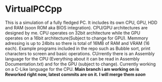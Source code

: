 # VirtualPCCpp

This is a simulation of a fully fledged PC. It includes its own CPU, GPU, HDD and RAM (soon ROM aka BIOS integration). CPU/GPU architectures are designed by me. CPU operates on 32bit architecture while the GPU operates on a 16bit architecture(Subject to change for GPU). Memmory adressing is up to 24bits so there is total of 16MB of RAM and VRAM (16 each). Example programs included in the repo such as Bubble sort, print characters to screen and basic operations. CUrrently there is an Assembly language for the CPU (Everything about it can be read in Assembly Documentation.txt) and for the GPU (subject to change). Currently working on a C-Like language for the CPU. **Main branch i am working on is Reworked right now, latest commits are on it. I will merge them *soon***
